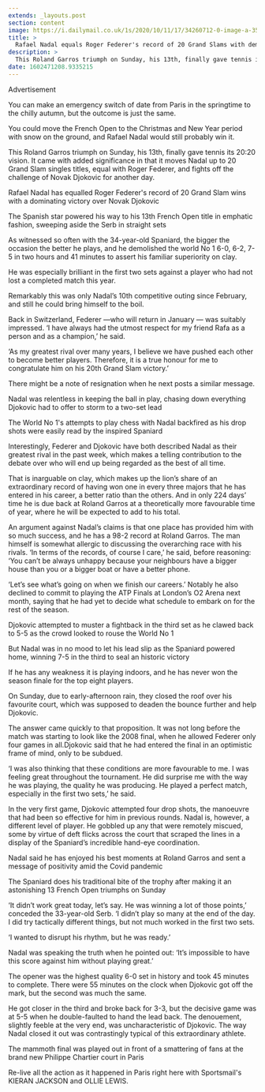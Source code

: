 ```yaml
--- 
extends: _layouts.post 
section: content 
image: https://i.dailymail.co.uk/1s/2020/10/11/17/34260712-0-image-a-35_1602433863954.jpg 
title: > 
  Rafael Nadal equals Roger Federer's record of 20 Grand Slams with demolition job over Novak Djokovic 
description: > 
  This Roland Garros triumph on Sunday, his 13th, finally gave tennis its 20:20 vision.It came with added significance in that it moves Nadal up to 20 Grand Slam singles titles, equal with Roger Federer, and fights off the challenge of Novak Djokovic for another day.And in only 224 days’ time he is due back at Roland Garros at a theoretically more favourable time of year, where he will be expected to add to his total.An argument against Nadal’s claims is that one place has provided him with so much success, and he has a 98-2 record at Roland Garros.The way Nadal closed it out was contrastingly typical of this extraordinary athlete. 
date: 1602471208.9335215 
--- 
```

Advertisement

You can make an emergency switch of date from Paris in the springtime to the chilly autumn, but the outcome is just the same.

You could move the French Open to the Christmas and New Year period with snow on the ground, and Rafael Nadal would still probably win it.

This Roland Garros triumph on Sunday, his 13th, finally gave tennis its 20:20 vision. It came with added significance in that it moves Nadal up to 20 Grand Slam singles titles, equal with Roger Federer, and fights off the challenge of Novak Djokovic for another day.

Rafael Nadal has equalled Roger Federer's record of 20 Grand Slam wins with a dominating victory over Novak Djokovic

The Spanish star powered his way to his 13th French Open title in emphatic fashion, sweeping aside the Serb in straight sets

As witnessed so often with the 34-year-old Spaniard, the bigger the occasion the better he plays, and he demolished the world No 1 6-0, 6-2, 7-5 in two hours and 41 minutes to assert his familiar superiority on clay.

He was especially brilliant in the first two sets against a player who had not lost a completed match this year.

Remarkably this was only Nadal’s 10th competitive outing since February, and still he could bring himself to the boil.

Back in Switzerland, Federer —who will return in January — was suitably impressed. ‘I have always had the utmost respect for my friend Rafa as a person and as a champion,’ he said.

‘As my greatest rival over many years, I believe we have pushed each other to become better players. Therefore, it is a true honour for me to congratulate him on his 20th Grand Slam victory.’

There might be a note of resignation when he next posts a similar message.

Nadal was relentless in keeping the ball in play, chasing down everything Djokovic had to offer to storm to a two-set lead

The World No 1's attempts to play chess with Nadal backfired as his drop shots were easily read by the inspired Spaniard

Interestingly, Federer and Djokovic have both described Nadal as their greatest rival in the past week, which makes a telling contribution to the debate over who will end up being regarded as the best of all time.

That is inarguable on clay, which makes up the lion’s share of an extraordinary record of having won one in every three majors that he has entered in his career, a better ratio than the others. And in only 224 days’ time he is due back at Roland Garros at a theoretically more favourable time of year, where he will be expected to add to his total.

An argument against Nadal’s claims is that one place has provided him with so much success, and he has a 98-2 record at Roland Garros. The man himself is somewhat allergic to discussing the overarching race with his rivals. ‘In terms of the records, of course I care,’ he said, before reasoning: ‘You can’t be always unhappy because your neighbours have a bigger house than you or a bigger boat or have a better phone.

‘Let’s see what’s going on when we finish our careers.’ Notably he also declined to commit to playing the ATP Finals at London’s O2 Arena next month, saying that he had yet to decide what schedule to embark on for the rest of the season.

Djokovic attempted to muster a fightback in the third set as he clawed back to 5-5 as the crowd looked to rouse the World No 1

But Nadal was in no mood to let his lead slip as the Spaniard powered home, winning 7-5 in the third to seal an historic victory

If he has any weakness it is playing indoors, and he has never won the season finale for the top eight players.

On Sunday, due to early-afternoon rain, they closed the roof over his favourite court, which was supposed to deaden the bounce further and help Djokovic.

The answer came quickly to that proposition. It was not long before the match was starting to look like the 2008 final, when he allowed Federer only four games in all.Djokovic said that he had entered the final in an optimistic frame of mind, only to be subdued.

‘I was also thinking that these conditions are more favourable to me. I was feeling great throughout the tournament. He did surprise me with the way he was playing, the quality he was producing. He played a perfect match, especially in the first two sets,’ he said.

In the very first game, Djokovic attempted four drop shots, the manoeuvre that had been so effective for him in previous rounds. Nadal is, however, a different level of player. He gobbled up any that were remotely miscued, some by virtue of deft flicks across the court that scraped the lines in a display of the Spaniard’s incredible hand-eye coordination.

Nadal said he has enjoyed his best moments at Roland Garros and sent a message of positivity amid the Covid pandemic

The Spaniard does his traditional bite of the trophy after making it an astonishing 13 French Open triumphs on Sunday

‘It didn’t work great today, let’s say. He was winning a lot of those points,’ conceded the 33-year-old Serb. ‘I didn’t play so many at the end of the day. I did try tactically different things, but not much worked in the first two sets.

‘I wanted to disrupt his rhythm, but he was ready.’

Nadal was speaking the truth when he pointed out: ‘It’s impossible to have this score against him without playing great.’

The opener was the highest quality 6-0 set in history and took 45 minutes to complete. There were 55 minutes on the clock when Djokovic got off the mark, but the second was much the same.

He got closer in the third and broke back for 3-3, but the decisive game was at 5-5 when he double-faulted to hand the lead back. The denouement, slightly feeble at the very end, was uncharacteristic of Djokovic. The way Nadal closed it out was contrastingly typical of this extraordinary athlete.

The mammoth final was played out in front of a smattering of fans at the brand new Philippe Chartier court in Paris

Re-live all the action as it happened in Paris right here with Sportsmail's KIERAN JACKSON and OLLIE LEWIS.